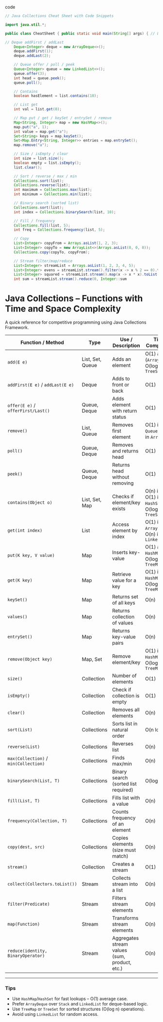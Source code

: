 code 
```java
// Java Collections Cheat Sheet with Code Snippets

import java.util.*;

public class CheatSheet { public static void main(String[] args) { // List add List<Integer> list = new ArrayList<>(); list.add(10);

// Deque addFirst / addLast
    Deque<Integer> deque = new ArrayDeque<>();
    deque.addFirst(1);
    deque.addLast(2);

    // Queue offer / poll / peek
    Queue<Integer> queue = new LinkedList<>();
    queue.offer(3);
    int head = queue.peek();
    queue.poll();

    // Contains
    boolean hasElement = list.contains(10);

    // List get
    int val = list.get(0);

    // Map put / get / keySet / entrySet / remove
    Map<String, Integer> map = new HashMap<>();
    map.put("a", 1);
    int value = map.get("a");
    Set<String> keys = map.keySet();
    Set<Map.Entry<String, Integer>> entries = map.entrySet();
    map.remove("a");

    // Size / isEmpty / clear
    int size = list.size();
    boolean empty = list.isEmpty();
    list.clear();

    // Sort / reverse / max / min
    Collections.sort(list);
    Collections.reverse(list);
    int maximum = Collections.max(list);
    int minimum = Collections.min(list);

    // Binary search (sorted list)
    Collections.sort(list);
    int index = Collections.binarySearch(list, 10);

    // Fill / frequency
    Collections.fill(list, 5);
    int freq = Collections.frequency(list, 5);

    // Copy
    List<Integer> copyFrom = Arrays.asList(1, 2, 3);
    List<Integer> copyTo = new ArrayList<>(Arrays.asList(0, 0, 0));
    Collections.copy(copyTo, copyFrom);

    // Stream filter/map/reduce
    List<Integer> streamList = Arrays.asList(1, 2, 3, 4, 5);
    List<Integer> evens = streamList.stream().filter(x -> x % 2 == 0).toList();
    List<Integer> squared = streamList.stream().map(x -> x * x).toList();
    int sum = streamList.stream().reduce(0, Integer::sum

```


# Java Collections – Functions with Time and Space Complexity

A quick reference for competitive programming using Java Collections Framework.

| Function / Method                       | Type             | Use / Description                                                  | Time Complexity             | Space Complexity |
|----------------------------------------|------------------|--------------------------------------------------------------------|------------------------------|------------------|
| `add(E e)`                             | List, Set, Queue | Adds an element                                                    | O(1) avg (`ArrayList`), O(log n) in `TreeSet` | O(1)             |
| `addFirst(E e)` / `addLast(E e)`       | Deque            | Adds to front or back                                              | O(1)                         | O(1)             |
| `offer(E e)` / `offerFirst/Last()`     | Queue, Deque     | Adds element with return status                                    | O(1)                         | O(1)             |
| `remove()`                             | List, Queue      | Removes first element                                              | O(1) in `Queue`, O(n) in `ArrayList` | O(1)             |
| `poll()`                               | Queue, Deque     | Removes and returns head                                           | O(1)                         | O(1)             |
| `peek()`                               | Queue, Deque     | Returns head without removing                                      | O(1)                         | O(1)             |
| `contains(Object o)`                   | List, Set, Map   | Checks if element/key exists                                       | O(n) in `List`, O(1) in `HashSet/Map`, O(log n) in `TreeSet/Map` | O(1)             |
| `get(int index)`                       | List             | Access element by index                                            | O(1) in `ArrayList`, O(n) in `LinkedList` | O(1)             |
| `put(K key, V value)`                  | Map              | Inserts key-value                                                  | O(1) avg in `HashMap`, O(log n) in `TreeMap` | O(1)             |
| `get(K key)`                           | Map              | Retrieve value for a key                                           | O(1) in `HashMap`, O(log n) in `TreeMap` | O(1)             |
| `keySet()`                             | Map              | Returns set of all keys                                            | O(n)                         | O(n)             |
| `values()`                             | Map              | Returns collection of values                                       | O(n)                         | O(n)             |
| `entrySet()`                           | Map              | Returns key-value pairs                                            | O(n)                         | O(n)             |
| `remove(Object key)`                   | Map, Set         | Remove element/key                                                 | O(1) in `HashMap`, O(log n) in `TreeMap` | O(1)             |
| `size()`                               | Collection       | Number of elements                                                 | O(1)                         | O(1)             |
| `isEmpty()`                            | Collection       | Check if collection is empty                                       | O(1)                         | O(1)             |
| `clear()`                              | Collection       | Removes all elements                                               | O(n)                         | O(1)             |
| `sort(List)`                           | Collections      | Sorts list in natural order                                        | O(n log n)                   | O(log n) aux     |
| `reverse(List)`                        | Collections      | Reverses list                                                      | O(n)                         | O(1)             |
| `max(Collection)` / `min(Collection)` | Collections      | Finds max/min                                                      | O(n)                         | O(1)             |
| `binarySearch(List, T)`                | Collections      | Binary search (sorted list required)                               | O(log n)                     | O(1)             |
| `fill(List, T)`                        | Collections      | Fills list with a value                                            | O(n)                         | O(1)             |
| `frequency(Collection, T)`             | Collections      | Counts frequency of an element                                     | O(n)                         | O(1)             |
| `copy(dest, src)`                      | Collections      | Copies elements (size must match)                                  | O(n)                         | O(1)             |
| `stream()`                             | Collection       | Creates a stream                                                   | O(1)                         | O(1)             |
| `collect(Collectors.toList())`         | Stream           | Collects stream into a list                                        | O(n)                         | O(n)             |
| `filter(Predicate)`                    | Stream           | Filters stream elements                                            | O(n)                         | O(n)             |
| `map(Function)`                        | Stream           | Transforms stream elements                                         | O(n)                         | O(n)             |
| `reduce(identity, BinaryOperator)`     | Stream           | Aggregates stream values (sum, product, etc.)                      | O(n)                         | O(1)             |

---

### Tips

- Use `HashMap`/`HashSet` for fast lookups – O(1) average case.
- Prefer `ArrayDeque` over `Stack` and `LinkedList` for deque-based logic.
- Use `TreeMap` or `TreeSet` for sorted structures (O(log n) operations).
- Avoid using `LinkedList` for random access.
